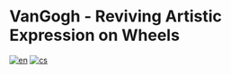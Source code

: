 # VanGogh - Reviving Artistic Expression on Wheels
[![en](https://img.shields.io/badge/lang-en-blue)](https://github.com/pslib-cz/2022-p2a-mme-pppp-Pixelgon/blob/main/README.md)
[![cs](https://img.shields.io/badge/lang-cs-red)](https://github.com/pslib-cz/2022-p2a-mme-pppp-Pixelgon/blob/main/README.cs.md)

